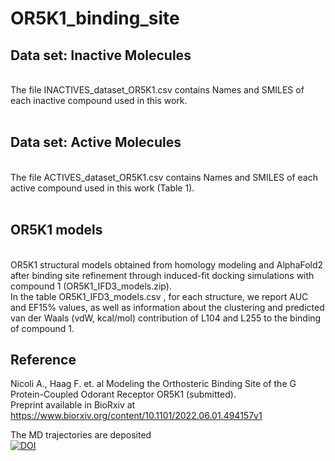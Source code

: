 # OR5K1_binding_site

## Data set: Inactive Molecules 
<br/>
The file INACTIVES_dataset_OR5K1.csv contains Names and SMILES of each inactive compound used in this work.<br/>
<br/>

## Data set: Active Molecules 
<br/>
The file ACTIVES_dataset_OR5K1.csv contains Names and SMILES of each active compound used in this work (Table 1).<br/>
<br/>

## OR5K1 models
<br/>
OR5K1 structural models obtained from homology modeling and AlphaFold2 after binding site refinement through induced-fit docking simulations with compound 1 (OR5K1_IFD3_models.zip).<br/>
In the table OR5K1_IFD3_models.csv , for each structure, we report AUC and EF15% values, as well as information about the clustering and predicted van der Waals (vdW, kcal/mol) contribution of L104 and L255 to the binding of compound 1.
<br/>


## Reference
Nicoli A., Haag F. et. al Modeling the Orthosteric Binding Site of the G Protein-Coupled Odorant Receptor OR5K1 (submitted). <br/>
Preprint available in BioRxiv at https://www.biorxiv.org/content/10.1101/2022.06.01.494157v1
<br/>

The MD trajectories are deposited <br/>
[![DOI](https://zenodo.org/badge/DOI/10.5281/zenodo.7182231.svg)](https://doi.org/10.5281/zenodo.7182231)
